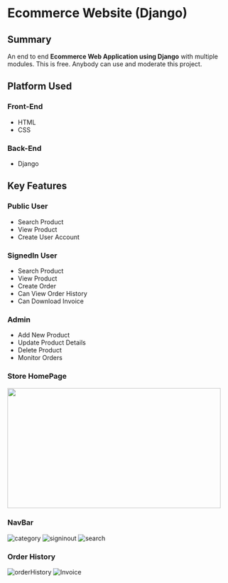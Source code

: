 # Ecommerce Website (Django)
 
## Summary

An end to end **Ecommerce Web Application using Django** with multiple modules. This is free. Anybody can use and moderate this project.

## Platform Used

### Front-End
* HTML
* CSS

### Back-End
* Django

## Key Features

### Public User
* Search Product
* View Product
* Create User Account

### SignedIn User
* Search Product
* View Product
* Create Order
* Can View Order History
* Can Download Invoice

### Admin
* Add New Product
* Update Product Details
* Delete Product
* Monitor Orders

### Store HomePage
<img src="https://i.imgur.com/jORNbODl.png" data-canonical-src="https://i.imgur.com/jORNbODl.png" width="480" height="270" /> 

### NavBar
![category](https://i.imgur.com/v6PZUhLm.png) ![signinout](https://i.imgur.com/7CTwbeSb.png) ![search](https://i.imgur.com/8UC0xtTm.png)

### Order History
![orderHistory](https://i.imgur.com/PjvuQ5lm.png) ![Invoice](https://i.imgur.com/aNE8wtmm.png)
